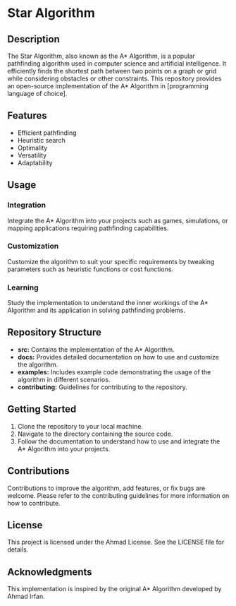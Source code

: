 # Star Algorithm

## Description

The Star Algorithm, also known as the A* Algorithm, is a popular pathfinding algorithm used in computer science and artificial intelligence. It efficiently finds the shortest path between two points on a graph or grid while considering obstacles or other constraints. This repository provides an open-source implementation of the A* Algorithm in [programming language of choice].

## Features

- Efficient pathfinding
- Heuristic search
- Optimality
- Versatility
- Adaptability

## Usage

### Integration
Integrate the A* Algorithm into your projects such as games, simulations, or mapping applications requiring pathfinding capabilities.

### Customization
Customize the algorithm to suit your specific requirements by tweaking parameters such as heuristic functions or cost functions.

### Learning
Study the implementation to understand the inner workings of the A* Algorithm and its application in solving pathfinding problems.

## Repository Structure

- **src:** Contains the implementation of the A* Algorithm.
- **docs:** Provides detailed documentation on how to use and customize the algorithm.
- **examples:** Includes example code demonstrating the usage of the algorithm in different scenarios.
- **contributing:** Guidelines for contributing to the repository.

## Getting Started

1. Clone the repository to your local machine.
2. Navigate to the directory containing the source code.
3. Follow the documentation to understand how to use and integrate the A* Algorithm into your projects.

## Contributions

Contributions to improve the algorithm, add features, or fix bugs are welcome. Please refer to the contributing guidelines for more information on how to contribute.

## License

This project is licensed under the Ahmad License. See the LICENSE file for details.

## Acknowledgments

This implementation is inspired by the original A* Algorithm developed by Ahmad Irfan.

